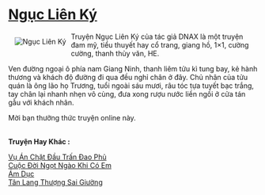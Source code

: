 <a href="https://utruyen.com/nguc-lien-ky/21465/" title="Ngục Liên Ký"><h1>Ngục Liên Ký</h1></a><div style="display:table"><img align="right" style="float: left; padding: 10px;" src="https://utruyen.com/images/story/200x260/nguc-lien-ky.jpg" alt="Ngục Liên Ký">Truyện Ngục Liên Ký của tác giả DNAX là một truyện đam mỹ, tiểu thuyết hay cổ trang, giang hồ, 1×1, cường cường, thanh thủy văn, HE.<p></p>Ven đường ngoại ô phía nam Giang Ninh, thanh liêm tửu kì tung bay, kẻ hành thương và khách độ đường đi qua đều nghỉ chân ở đây. Chủ nhân của tửu quán là ông lão họ Trương, tuổi ngoài sáu mươi, râu tóc tựa tuyết bạc trắng, tay chân lại nhanh nhẹn vô cùng, đưa xong rượu nước liền ngồi ở cửa tán gẫu với khách nhân. <p></p>Mời bạn thưởng thức truyện online này.</div><p><br><b>Truyện Hay Khác :</b></p><a href="https://utruyen.com/vu-an-chat-dau-tran-dao-phu/21460/" alt="Vụ Án Chặt Đầu Trấn Đao Phủ">Vụ Án Chặt Đầu Trấn Đao Phủ</a><br/><a href="https://github.com/quanluxury/truyenhot/tree/master/truyenhay/19199/" alt="Cuộc Đời Ngọt Ngào Khi Có Em">Cuộc Đời Ngọt Ngào Khi Có Em</a><br/><a href="https://truyenhot2019.blogspot.com/2019/12/am-duc.html" alt="Ám Dục">Ám Dục</a><br/><a href="https://dammyh.wordpress.com/2019/11/07/tan-lang-thuong-sai-giuong/" alt="Tân Lang Thượng Sai Giường">Tân Lang Thượng Sai Giường</a><br/>